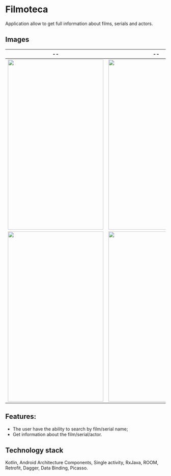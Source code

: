 # Filmoteca

Application allow to get full information about films, serials and actors.

## Images

--             |  --
:-------------------------:|:-------------------------:
<img src="https://github.com/android-design/FilmLibrary/blob/master/images/image1.png" width="300" height="533">  |  <img src="https://github.com/android-design/FilmLibrary/blob/master/images/image2.png" width="300" height="533">
<img src="https://github.com/android-design/FilmLibrary/blob/master/images/image3.png" width="300" height="533">  |  <img src="https://github.com/android-design/FilmLibrary/blob/master/images/image4.png" width="300" height="533">

## Features:
- The user have the ability to search by film/serial name;
- Get information about the film/serial/actor.

## Technology stack
Kotlin, Android Architecture Components, Single activity, RxJava, ROOM, Retrofit, Dagger, Data Binding, Picasso.
